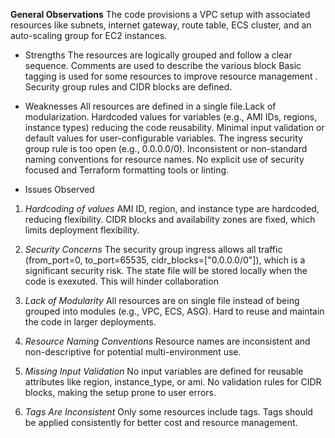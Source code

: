 **General Observations**
The code provisions a VPC setup with associated resources like subnets, internet gateway, route table, ECS cluster, and an auto-scaling group for EC2 instances.

- Strengths
The resources are logically grouped and follow a clear sequence.
Comments are used to describe the various block 
Basic tagging is used for some resources to improve resource management .
Security group rules and CIDR blocks are defined.

- Weaknesses
 All resources are defined in a single file.Lack of modularization.
Hardcoded values for variables (e.g., AMI IDs, regions, instance types) reducing the code reusability.
Minimal input validation or default values for user-configurable variables.
The ingress security group rule is too open (e.g., 0.0.0.0/0).
Inconsistent or non-standard naming conventions for resource names.
No explicit use of security focused and  Terraform formatting tools or linting.

- Issues Observed
1. *Hardcoding of values*
AMI ID, region, and instance type are hardcoded, reducing flexibility.
CIDR blocks and availability zones are fixed, which limits deployment flexibility.
2. *Security Concerns*
The security group ingress allows all traffic (from_port=0, to_port=65535, cidr_blocks=["0.0.0.0/0"]), which is a significant security risk.
The state file will be stored locally when the code is exexuted. This will hinder collaboration

3. *Lack of Modularity*
All resources are on single file instead of being grouped into modules (e.g., VPC, ECS, ASG).
Hard to reuse and maintain the code in larger deployments.

4. *Resource Naming Conventions*
Resource names are inconsistent and non-descriptive for potential multi-environment use.

5. *Missing Input Validation*
No input variables are defined for reusable attributes like region, instance_type, or ami.
No validation rules for CIDR blocks, making the setup prone to user errors.

6. *Tags Are Inconsistent*
Only some resources include tags. Tags should be applied consistently for better cost and resource management.